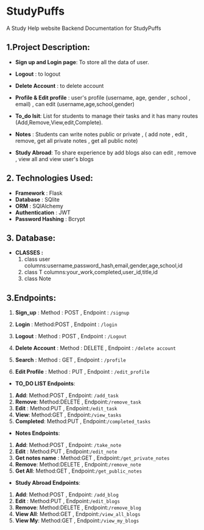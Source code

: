 # StudyPuffs
A Study Help website 
Backend Documentation for StudyPuffs

## 1.Project Description:
- **Sign up and Login page**: To store all the data of user.

- **Logout** : to logout 

- **Delete Account** : to delete account 

- **Profile & Edit profile** : user's profile (username, age, gender , school , email) , can edit (username,age,school,gender)

- **To_do lsit**: List for students to manage their tasks and  it has many routes (Add,Remove,View,edit,Complete).

- **Notes** : Students can write notes public or private , ( add note , edit , remove, get all private notes , get all public note)

- **Study Abroad**: To share experience by add blogs also can edit , remove , view all and view user's blogs 

## 2. Technologies Used:
- **Framework** : Flask
- **Database** : SQlite 
- **ORM** : SQlAlchemy
- **Authentication** : JWT
- **Password Hashing** : Bcrypt

## 3. Database:
- **CLASSES :**
    1. class user
    columns:username,password_hash,email,gender,age,school,id
    2. class T
    columns:your_work,completed,user_id,title,id
    3. class Note


## 3.Endpoints:
1. **Sign_up** :
Method : POST ,
Endpoint : `/signup` 

2. **Login** :
Method:POST ,
Endpoint : `/login`

3. **Logout** :
Method : POST ,
Endpoint : `/Logout`

3. **Delete Account** :
Method : DELETE ,
Endpoint : `/delete account`

4. **Search** :
Method : GET ,
Endpoint : `/profile`

3. **Edit Profile** :
Method : PUT ,
Endpoint : `/edit_profile`

- **TO_DO LIST Endpoints**:
1. **Add**:
Method:POST ,
Endpoint: `/add_task`
2. **Remove**:
Method:DELETE ,
Endpoint:`/remove_task`
3. **Edit** :
Method:PUT ,
Endpoint:`/edit_task`
4. **View**:
Method:GET ,
Endpoint:`/view_tasks`
5. **Completed**:
Method:PUT ,
Endpoint:`/completed_tasks`

- **Notes Endpoints**:
1. **Add**:
Method:POST ,
Endpoint: `/take_note`
2. **Edit** :
Method:PUT ,
Endpoint:`/edit_note`
3. **Get notes name** :
Method:GET ,
Endpoint:`/get_private_notes`
4. **Remove**:
Method:DELETE ,
Endpoint:`/remove_note`
5. **Get All**:
Method:GET ,
Endpoint:`/get_public_notes`

- **Study Abroad Endpoints**:
1. **Add**:
Method:POST ,
Endpoint: `/add_blog`
2. **Edit** :
Method:PUT ,
Endpoint:`/edit_blogs`
3. **Remove**:
Method:DELETE ,
Endpoint:`/remove_blog`
4. **View All**:
Method:GET ,
Endpoint:`/view_all_blogs`
5. **View My**:
Method:GET ,
Endpoint:`/view_my_blogs`